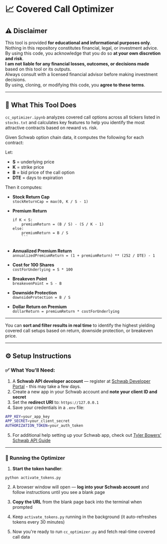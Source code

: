# 📈 Covered Call Optimizer

## ⚠️ Disclaimer

This tool is provided **for educational and informational purposes only**.  
Nothing in this repository constitutes financial, legal, or investment advice.  
By using this code, you acknowledge that you do so **at your own discretion and risk**.  
**I am not liable for any financial losses, outcomes, or decisions made** based on this tool or its outputs.  
Always consult with a licensed financial advisor before making investment decisions.  
By using, cloning, or modifying this code, you **agree to these terms**.

---

## 🧠 What This Tool Does

`cc_optimizer.ipynb` analyzes covered call options across all tickers listed in `stocks.txt` and calculates key features to help you identify the most attractive contracts based on reward vs. risk.

Given Schwab option chain data, it computes the following for each contract:

Let:

- **S** = underlying price  
- **K** = strike price  
- **B** = bid price of the call option  
- **DTE** = days to expiration  

Then it computes:

- **Stock Return Cap**  
  `stockReturnCap = max(0, K / S - 1)`

- **Premium Return**  
    ```
    if K < S:
        premiumReturn = (B / S) - (S / K - 1)
    else:
        premiumReturn = B / S
        ```


- **Annualized Premium Return**  
`annualizedPremiumReturn = (1 + premiumReturn) ** (252 / DTE) - 1`

- **Cost for 100 Shares**  
`costForUnderlying = S * 100`

- **Breakeven Point**  
`breakevenPoint = S - B`

- **Downside Protection**  
`downsideProtection = B / S`

- **Dollar Return on Premium**  
`dollarReturn = premiumReturn * costForUnderlying`

---

You can **sort and filter results in real time** to identify the highest yielding covered call setups based on return, downside protection, or breakeven price.

---

## ⚙️ Setup Instructions

### ✅ What You’ll Need:

1. A **Schwab API developer account** — register at [Schwab Developer Portal](https://developer.schwabapi.com) - this may take a few days.
2. Create a new app in your Schwab account and **note your client ID and secret**
3. Set the **redirect URI** to: `https://127.0.0.1`
4. Save your credentials in a `.env` file:
  ```bash
  APP_KEY=your_app_key
  APP_SECRET=your_client_secret
  AUTHORIZATION_TOKEN=your_auth_token
  ```
5. For additional help setting up your Schwab app, check out [Tyler Bowers' Schwab API Guide](https://github.com/tylerebowers/Schwabdev)

---

### 🚀 Running the Optimizer

1. **Start the token handler**:
  ```
  python activate_tokens.py
  ```

2. A browser window will open — **log into your Schwab account** and follow instructions until you see a blank page

3. **Copy the URL** from the blank page back into the terminal when prompted

4. Keep `activate_tokens.py` running in the background (it auto-refreshes tokens every 30 minutes)

5. Now you're ready to run `cc_optimizer.py` and fetch real-time covered call data
